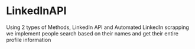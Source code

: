 # LinkedInAPI
Using 2 types of Methods, LinkedIn API and Automated LinkedIn scrapping we implement people search based on their names and get their entire profile information
